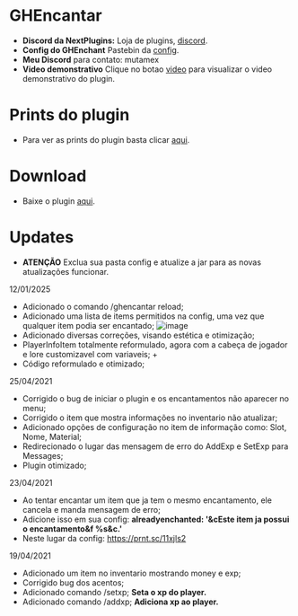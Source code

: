 # GHEncantar

- **Discord da NextPlugins:** Loja de plugins, [discord](https://nextplugins.com.br/discord).
- **Config do GHEnchant** Pastebin da [config](https://pastebin.com/xjUL9HVB).
- **Meu Discord** para contato: mutamex
- **Video demonstrativo** Clique no botao [video](https://www.youtube.com/watch?v=qG6IsD_TS_k) para visualizar o video demonstrativo do plugin.

# Prints do plugin

- Para ver as prints do plugin basta clicar [aqui](https://imgur.com/a/ud0iiKc).

# Download

- Baixe o plugin [aqui](https://github.com/GH-GusttavoHenrique/GHEncantar/raw/main/GHEncantar.jar).

# Updates

- **ATENÇÃO** Exclua sua pasta config e atualize a jar para as novas atualizações funcionar.

12/01/2025
- Adicionado o comando /ghencantar reload;
- Adicionado uma lista de items permitidos na config, uma vez que qualquer item podia ser encantado;
![image](https://github.com/user-attachments/assets/591f87b8-fff4-48c0-8321-18f112e82efb)
- Adicionado diversas correções, visando estética e otimização;
- PlayerInfoItem totalmente reformulado, agora com a cabeça de jogador e lore customizavel com variaveis; +
- Código reformulado e otimizado;

25/04/2021
- Corrigido o bug de iniciar o plugin e os encantamentos não aparecer no menu;
- Corrigido o item que mostra informações no inventario não atualizar;
- Adicionado opções de configuração no item de informação como: Slot, Nome, Material;
- Redirecionado o lugar das mensagem de erro do AddExp e SetExp para Messages;
- Plugin otimizado;  

23/04/2021
- Ao tentar encantar um item que ja tem o mesmo encantamento, ele cancela e manda mensagem de erro;
- Adicione isso em sua config: **alreadyenchanted: '&cEste item ja possui o encantamento&f %s&c.'**
- Neste lugar da config: https://prnt.sc/11xjls2

19/04/2021
- Adicionado um item no inventario mostrando money e exp;
- Corrigido bug dos acentos;
- Adicionado comando /setxp;  **Seta o xp do player.**
- Adicionado comando /addxp;  **Adiciona xp ao player.**



